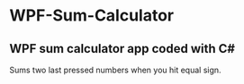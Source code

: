 # WPF-Sum-Calculator
## WPF sum calculator app coded with C#

Sums two last pressed numbers when you hit equal sign. 

